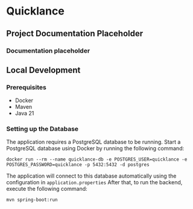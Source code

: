 # Quicklance

## Project Documentation Placeholder

### Documentation placeholder

## Local Development

### Prerequisites

- Docker
- Maven
- Java 21

### Setting up the Database

The application requires a PostgreSQL database to be running. Start a PostgreSQL database using Docker by running the following command:

```shell
docker run --rm --name quicklance-db -e POSTGRES_USER=quicklance -e POSTGRES_PASSWORD=quicklance -p 5432:5432 -d postgres
```

The application will connect to this database automatically using the configuration in `application.properties`
After that, to run the backend, execute the following command:

```shell
mvn spring-boot:run
```